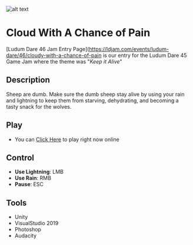 ![alt text][screenshot]

# Cloud With A Chance of Pain
[Ludum Dare 46 Jam Entry Page](https://ldjam.com/events/ludum-dare/46/cloudy-with-a-chance-of-pain is our entry for the Ludum Dare 45 Game Jam where the theme was "*Keep it Alive*"

## Description
Sheep are dumb. Make sure the dumb sheep stay alive by using your rain and lightning to keep them from starving, dehydrating, and becoming a tasty snack for the wolves.

## Play
- You can [Click Here](https://prodigalson.itch.io/cloudywithachanceofpain) to play right now online

## Control
- **Use Lightning**: LMB
- **Use Rain**: RMB
- **Pause**: ESC

## Tools
- Unity
- VisualStudio 2019
- Photoshop
- Audacity

[screenshot]:https://static.jam.vg/raw/797/8/z/30e1b.png "CloudyWithAChanceOfPain"
